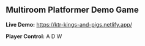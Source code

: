 <h2>Multiroom Platformer Demo Game</h2>

**Live Demo:** https://ktr-kings-and-pigs.netlify.app/

**Player Control:** A D W
